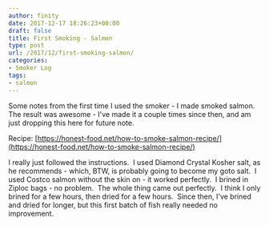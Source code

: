 ```yaml
---
author: finity
date: 2017-12-17 18:26:23+00:00
draft: false
title: First Smoking - Salmon
type: post
url: /2017/12/first-smoking-salmon/
categories:
- Smoker Log
tags:
- salmon
---
```


Some notes from the first time I used the smoker - I made smoked salmon.  The result was awesome - I've made it a couple times since then, and am just dropping this here for future note.

Recipe: [https://honest-food.net/how-to-smoke-salmon-recipe/](https://honest-food.net/how-to-smoke-salmon-recipe/)

I really just followed the instructions.  I used Diamond Crystal Kosher salt, as he recommends - which, BTW, is probably going to become my goto salt.  I used Costco salmon without the skin on - it worked perfectly.  I brined in Ziploc bags - no problem.  The whole thing came out perfectly.  I think I only brined for a few hours, then dried for a few hours.  Since then, I've brined and dried for longer, but this first batch of fish really needed no improvement.
